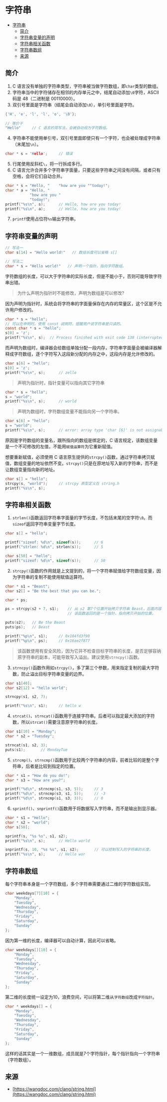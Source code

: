 # 字符串
- [字符串](#字符串)
  - [简介](#简介)
  - [字符串变量的声明](#字符串变量的声明)
  - [字符串相关函数](#字符串相关函数)
  - [字符串数组](#字符串数组)
  - [来源](#来源)

## 简介
1. C 语言没有单独的字符串类型，字符串被当做字符数组，即`char`类型的数组。
2. 字符串当中的字符储存在相邻的内存单元之中，结尾自动添加`\0`字符，ASCII码是 48（二进制是 00110000）。
3. 双引号里面是字符串（结尾会自动添加`\0`），单引号里面是字符。
```c
{'H', 'e', 'l', 'l', 'o', '\0'};
    
// 等价于
"Hello"     // C 语言的简写法，会被自动视为字符数组。
```
4. 字符串不能使用单引号，双引号里面即使只有一个字符，也会被处理成字符串（末尾加`\n`）。
```c
char * s = 'Hello';     // 错误
```
5. 行尾使用反斜杠`\`，将一行拆成多行。
6. C 语言允许合并多个字符串字面量，只要这些字符串之间没有间隔，或者只有空格，会将它们自动合并。
```c
char * s = "Hello, "    "how are you ""today!";
char * a = "Hello, "
           "how are you "
           "today!";
printf("%s\n", s);      // Hello, how are you today!
printf("%s\n", a);      // Hello, how are you today!
```
7. `printf`使用占位符`%s`输出字符串。

## 字符串变量的声明
```c
// 写法一
char s[14] = "Hello world!"   // 数组长度可以省略 s[]

// 写法二
char * s = "Hello world!"   // 声明一个指针，指向字符数组。
```
字符数组的长度，可以大于字符串的实际长度，但是不能小于，否则可能导致字符串出错。

> 为什么声明为指针时不能修改，声明为数组是可以修改?

因为声明为指针时，系统会将字符串的字面量保存在内存的常量区，这个区是不允许用户修改的。
```c
char * s = "hello";
// 可以在申明时，使用 const 说明符，提醒用户该字符串是只读的。
const char * s = "hello";
s[0] = 'z';
printf("%s\n", s);  // Process finished with exit code 138 (interrupted by signal 10: SIGBUS)
```

而声明为数组时，编译器会给数组单独分配一段内存，字符串字面量会被编译器解释成字符数组，逐个字符写入这段新分配的内存之中，这段内存是允许修改的。
```c
char s[6] = "hello";
s[0] = 'z';
printf("%s\n", s);      // zello
```

> 声明为指针时，指针变量可以指向其它字符串
```c
char * s = "hello";
s = "world";
printf("%s\n", s);      // world
```
> 声明为数组时，字符数组变量不能指向另一个字符串。
```c
char s[6] = "hello";
s = "world";
printf("%s\n", s);      // error: array type 'char [6]' is not assignable
```
原因是字符数组的变量名，跟所指向的数组是绑定的，C 语言规定，该数组变量是一个不可修改的左值，不能用`赋值运算符`为它重新赋值。

想要重新赋值，必须使用 C 语言原生提供的`strcpy()`函数，通过字符串拷贝赋值，数组变量的地址依然不变。`strcpy()`只是在原地址写入新的字符串，而不是让数组变量指向新的地址。
```c
char s[] = "hello";
strcpy(s, "world");     // strcpy 原型定义在 string.h
printf("%s\n", s);
```

## 字符串相关函数
1. `strlen()`函数返回字符串字面量的字节长度，不包括末尾的空字符`\0`。而`sizeof`返回字符串变量字节长度。
```c
char s[] = "hello";

printf("sizeof: %d\n", sizeof(s));      // 6
printf("strlen: %d\n", strlen(s));      // 5

char s[50] = "hello";
printf("sizeof: %d\n", sizeof(s));      // 50
```

2. `strcpy()`函数的作用就是上文提到的，将一个字符串赋值给字符数组变量，因为字符串的复制不能使用赋值运算符。
```c
char * s1 = "Beast";
char s2[] = "Be the best that you can be.";

char * ps;

ps = strcpy(s2 + 7, s1);    // 从 s2 第7个位置开始拷贝字符串 Beast，后面内容会被截去。
                            // 该函数返回的是一个指针，指向拷贝开始的位置。

puts(s2);   // Be the Beast
puts(ps);   // Beast

printf("%p\n", s1);     // 0x104fd3f90
printf("%p\n", ps);     // 0x16ae2f877
```
> 该函数使用有安全风险，因为它并不检查目标字符串的长度，是否足够容纳原字符串的副本，可能导致写入溢出。建议使用`strncpy()`函数。

3. `strncpy()`函数作用如`strcpy()`，多了第三个参数，用来指定复制的最大字符数，防止溢出目标字符串变量的边界。
```c
char s1[40];
char s2[12] = "hello world";

strncpy(s1, s2, 7);

printf("%s\n", s1);     // hello w
```

4. `strcat()`、`strncat()`函数用于连接字符串。后者可以指定最大添加的字符数，所以`strcat()`需要注意原字符串的长度。
```c
char s1[10] = "Monday";
char * s2 = "Tuesday";

strncat(s1, s2, 3);
puts(s1);       // MondayTue
```

5. `strcmp()`、`strncmp()`函数用于比较两个字符串的内容，前者比较的是整个字符串，后者是比较到指定的位置。
```c
char * s1 = "How do you do!";
char * s3 = "How are you?";

printf("%d\n", strncmp(s1, s3, 5));     // 3
printf("%d\n", strncmp(s3, s1, 5));     // -3
printf("%d\n", strncmp(s1, s3, 3));     // 0
```

6. `sprintf()`、`snprintf()`函数用于将数据写入字符串，而不是输出到显示器。
```c
char * s1 = "Hello";
char * s2 = "world";
char s[50];

sprintf(s, "%s %s", s1, s2);
printf("%s\n", s);      // Hello world

snprintf(s, 10, "%s %s", s1, s2);       // 可以控制写入的字符串的长度。
printf("%s\n", s);      // Hello wor
```

## 字符串数组
每个字符串本身是一个字符数组，多个字符串需要通过二维的字符数组实现。
```c
char weekdays[7][10] = {
    "Monday",
    "Tuesday",
    "Wednesday",
    "Thursday",
    "Friday",
    "Saturday",
    "Sunday"
};
```

因为第一维的长度，编译器可以自动计算，因此可以省略。
```c
char weekdays[][10] = {
    "Monday",
    "Tuesday",
    "Wednesday",
    "Thursday",
    "Friday",
    "Saturday",
    "Sunday"
};
```

第二维的长度统一设定为10，浪费空间，可以将第二维从`字符数组`改成`字符指针`。
```c
char * weekdays[] = {
    "Monday",
    "Tuesday",
    "Wednesday",
    "Thursday",
    "Friday",
    "Saturday",
    "Sunday"
};
```
这样的话其实是一个一维数组，成员就是7个字符指针，每个指针指向一个字符串（字符数组）。

## 来源
* [https://wangdoc.com/clang/string.html](https://wangdoc.com/clang/string.html)

